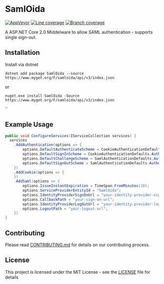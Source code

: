 # SamlOida

[![AppVeyor](https://ci.appveyor.com/api/projects/status/c05vv9y58tbbcj1n/branch/master?svg=true)](https://ci.appveyor.com/project/peterwurzinger/samloida/branch/master)
[![Line coverage](https://samloida.blob.core.windows.net/samloida/report/badge_branchcoverage.svg)](https://samloida.blob.core.windows.net/samloida/report/index.htm)
[![Branch coverage](https://samloida.blob.core.windows.net/samloida/report/badge_linecoverage.svg)](https://samloida.blob.core.windows.net/samloida/report/index.htm)

A ASP.NET Core 2.0 Middelware to allow SAML authentication - supports single sign-out.

## Installation

Install via dotnet

`dotnet add package SamlOida --source https://www.myget.org/F/samloida/api/v3/index.json`

or

`nuget.exe install SamlOida -Source https://www.myget.org/F/samloida/api/v3/index.json`

``

## Example Usage

```c#
public void ConfigureServices(IServiceCollection services) {
  services
  	.AddAuthentication(options => {
        options.DefaultAuthenticateScheme = CookieAuthenticationDefaults.AuthenticationScheme;
        options.DefaultSignInScheme = CookieAuthenticationDefaults.AuthenticationScheme;
        options.DefaultChallengeScheme = SamlAuthenticationDefaults.AuthenticationScheme;
        options.DefaultSignOutScheme = SamlAuthenticationDefaults.AuthenticationScheme;
    })
    .AddCookie(options => {
    })
    .AddSaml(options => {
      	options.IssueInstantExpiration = TimeSpan.FromMinutes(20);
        options.ServiceProviderEntityId = "SamlOida";
        options.IdentityProviderSignOnUrl = "your-identity-provider-sign-on-url";
        options.CallbackPath = "your-sign-on-url";
        options.IdentityProviderLogOutUrl = "your-identity-provider-log-out-url";
        options.LogoutPath = "your-logout-url";
    })
}
```

## Contributing

Please read [CONTRIBUTING.md](CONTRIBUTING.md) for details on our contributing process.

## License

This project is licensed under the MIT License - see the [LICENSE](LICENSE) file for details
```

```

